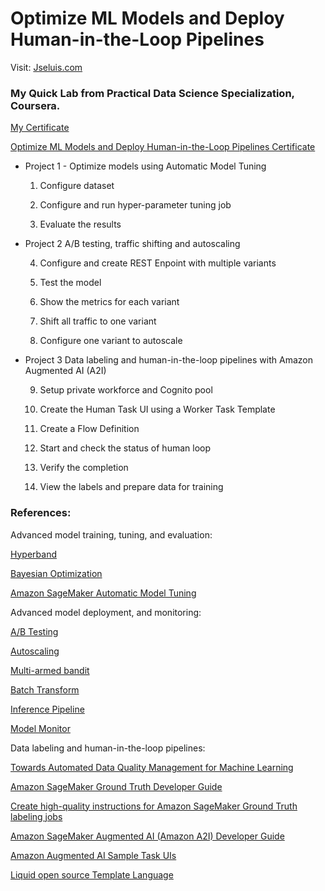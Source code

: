 # Optimize ML Models and Deploy Human-in-the-Loop Pipelines

Visit: [Jseluis.com](https://jseluis.com)

### My Quick Lab from Practical Data Science Specialization, Coursera.

[My Certificate](https://www.coursera.org/account/accomplishments/specialization/certificate/BT2K6GVW7FPL)

[Optimize ML Models and Deploy Human-in-the-Loop Pipelines Certificate](https://www.coursera.org/account/accomplishments/certificate/RN8CLW4W3UJK)

- Project 1 - Optimize models using Automatic Model Tuning

    1. Configure dataset

    2. Configure and run hyper-parameter tuning job

    3. Evaluate the results

- Project 2 A/B testing, traffic shifting and autoscaling

    4. Configure and create REST Enpoint with multiple variants

    5. Test the model

    6. Show the metrics for each variant

    7. Shift all traffic to one variant

    8. Configure one variant to autoscale

- Project 3 Data labeling and human-in-the-loop pipelines with Amazon Augmented AI (A2I)

    9. Setup private workforce and Cognito pool

    10. Create the Human Task UI using a Worker Task Template

    11. Create a Flow Definition

    12. Start and check the status of human loop

    13. Verify the completion

    14. View the labels and prepare data for training


### References: 

Advanced model training, tuning, and evaluation:

[Hyperband](https://arxiv.org/pdf/1603.06560.pdf) 

[Bayesian Optimization](https://arxiv.org/pdf/1206.2944.pdf)

[Amazon SageMaker Automatic Model Tuning](https://arxiv.org/pdf/2012.08489.pdf)

Advanced model deployment, and monitoring:

[A/B Testing](https://docs.aws.amazon.com/sagemaker/latest/dg/model-ab-testing.html)

[Autoscaling](https://docs.aws.amazon.com/sagemaker/latest/dg/endpoint-auto-scaling.html)

[Multi-armed bandit](https://aws.amazon.com/blogs/machine-learning/dynamic-a-b-testing-for-machine-learning-models-with-amazon-sagemaker-mlops-projects/)

[Batch Transform](https://docs.aws.amazon.com/sagemaker/latest/dg/how-it-works-batch.html)

[Inference Pipeline](https://docs.aws.amazon.com/sagemaker/latest/dg/inference-pipelines.html)

[Model Monitor](https://docs.aws.amazon.com/sagemaker/latest/dg/model-monitor.html)

Data labeling and human-in-the-loop pipelines:

[Towards Automated Data Quality Management for Machine Learning](https://assets.amazon.science/4a/75/57047bd343fabc46ec14b34cdb3b/towards-automated-data-quality-management-for-machine-learning.pdf)

[Amazon SageMaker Ground Truth Developer Guide](https://docs.aws.amazon.com/sagemaker/latest/dg/sms.html)

[Create high-quality instructions for Amazon SageMaker Ground Truth labeling jobs](https://aws.amazon.com/blogs/machine-learning/create-high-quality-instructions-for-amazon-sagemaker-ground-truth-labeling-jobs/)

[Amazon SageMaker Augmented AI (Amazon A2I) Developer Guide](https://docs.aws.amazon.com/sagemaker/latest/dg/a2i-getting-started.html)

[Amazon Augmented AI Sample Task UIs](https://github.com/aws-samples/amazon-a2i-sample-task-uis)

[Liquid open source Template Language](https://shopify.github.io/liquid/)